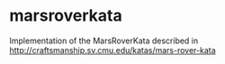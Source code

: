 marsroverkata
=============

Implementation of the MarsRoverKata described in http://craftsmanship.sv.cmu.edu/katas/mars-rover-kata

